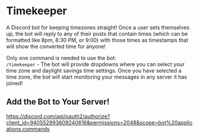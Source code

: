 # Timekeeper

A Discord bot for keeping timezones straight!  Once a user sets themselves up, the bot will reply to any of their posts that contain times (which can be formatted like 8pm, 8:30 PM, or 9:00) with those times as timestamps that will show the converted time for anyone!

Only one command is needed to use the bot:  
`/timekeeper` - The bot will provide dropdowns where you can select your time zone and daylight savings time settings.  Once you have selected a time zone, the bot will start monitoring your messages in any server it has joined!

## Add the Bot to Your Server!
https://discord.com/api/oauth2/authorize?client_id=940552993609240616&permissions=2048&scope=bot%20applications.commands
